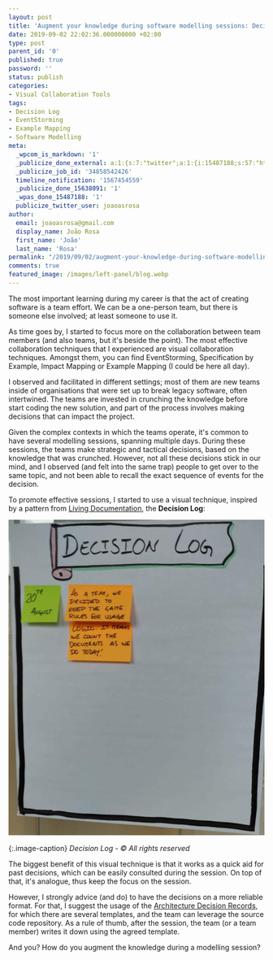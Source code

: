 ```yaml
---
layout: post
title: 'Augment your knowledge during software modelling sessions: Decision Log'
date: 2019-09-02 22:02:36.000000000 +02:00
type: post
parent_id: '0'
published: true
password: ''
status: publish
categories:
- Visual Collaboration Tools
tags:
- Decision Log
- EventStorming
- Example Mapping
- Software Modelling
meta:
  _wpcom_is_markdown: '1'
  _publicize_done_external: a:1:{s:7:"twitter";a:1:{i:15487188;s:57:"https://twitter.com/joaoasrosa/status/1168615245046276096";}}
  _publicize_job_id: '34858542426'
  timeline_notification: '1567454559'
  _publicize_done_15638091: '1'
  _wpas_done_15487188: '1'
  publicize_twitter_user: joaoasrosa
author:
  email: joaoasrosa@gmail.com
  display_name: João Rosa
  first_name: 'João'
  last_name: 'Rosa'
permalink: "/2019/09/02/augment-your-knowledge-during-software-modelling-sessions-decision-log/"
comments: true
featured_image: /images/left-panel/blog.webp
---
```

The most important learning during my career is that the act of creating software is a team effort. We can be a one-person team, but there is someone else involved; at least someone to use it.

As time goes by, I started to focus more on the collaboration between team members (and also teams, but it's beside the point). The most effective collaboration techniques that I experienced are visual collaboration techniques. Amongst them, you can find EventStorming, Specification by Example, Impact Mapping or Example Mapping (I could be here all day).

I observed and facilitated in different settings; most of them are new teams inside of organisations that were set up to break legacy software, often intertwined. The teams are invested in crunching the knowledge before start coding the new solution, and part of the process involves making decisions that can impact the project.

Given the complex contexts in which the teams operate, it's common to have several modelling sessions, spanning multiple days. During these sessions, the teams make strategic and tactical decisions, based on the knowledge that was crunched. However, not all these decisions stick in our mind, and I observed (and felt into the same trap) people to get over to the same topic, and not been able to recall the exact sequence of events for the decision.

To promote effective sessions, I started to use a visual technique, inspired by a pattern from [Living Documentation](https://learning.oreilly.com/library/view/living-documentation-continuous/9780134689418/), the **Decision Log**:

![Decision Log - © All rights reserved](/images/assets/img_20190820_143055-2.jpg)

{:.image-caption}
*Decision Log - © All rights reserved*

The biggest benefit of this visual technique is that it works as a quick aid for past decisions, which can be easily consulted during the session. On top of that, it's analogue, thus keep the focus on the session.

However, I strongly advice (and do) to have the decisions on a more reliable format. For that, I suggest the usage of the [Architecture Decision Records](https://adr.github.io/), for which there are several templates, and the team can leverage the source code repository. As a rule of thumb, after the session, the team (or a team member) writes it down using the agreed template.

And you? How do you augment the knowledge during a modelling session?
